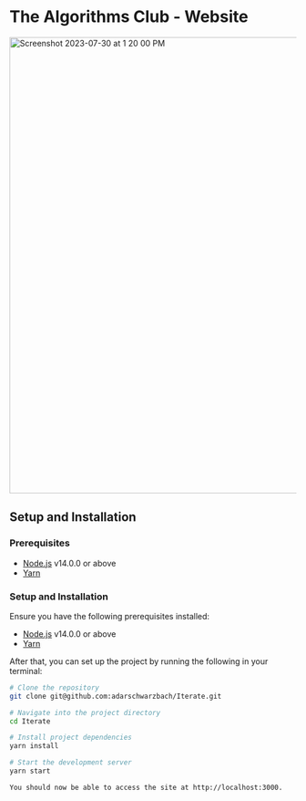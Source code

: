 # The Algorithms Club - Website
<img width="800" alt="Screenshot 2023-07-30 at 1 20 00 PM" src="https://github.com/adarschwarzbach/Iterate/assets/96645075/4d420cd9-262b-48fd-af1f-60dd00d32981">


## Setup and Installation

### Prerequisites

- [Node.js](https://nodejs.org/) v14.0.0 or above
- [Yarn](https://yarnpkg.com/) 

### Setup and Installation

Ensure you have the following prerequisites installed:

- [Node.js](https://nodejs.org/) v14.0.0 or above
- [Yarn](https://yarnpkg.com/) 

After that, you can set up the project by running the following in your terminal:

```bash
# Clone the repository
git clone git@github.com:adarschwarzbach/Iterate.git

# Navigate into the project directory
cd Iterate

# Install project dependencies
yarn install

# Start the development server
yarn start

You should now be able to access the site at http://localhost:3000.
